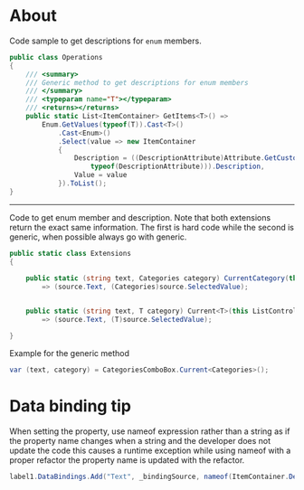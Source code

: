 ﻿# About

Code sample to get descriptions for `enum` members.



```csharp
public class Operations
{
    /// <summary>
    /// Generic method to get descriptions for enum members
    /// </summary>
    /// <typeparam name="T"></typeparam>
    /// <returns></returns>
    public static List<ItemContainer> GetItems<T>() =>
        Enum.GetValues(typeof(T)).Cast<T>()
            .Cast<Enum>()
            .Select(value => new ItemContainer
            {
                Description = ((DescriptionAttribute)Attribute.GetCustomAttribute(value.GetType().GetField(value.ToString()),
                    typeof(DescriptionAttribute))).Description,
                Value = value
            }).ToList();
}
```
---

Code to get enum member and description. Note that both extensions return the exact same information. 
The first is hard code while the second is generic, when possible always go with generic.

```csharp
public static class Extensions
{
    
    public static (string text, Categories category) CurrentCategory(this ListControl source)
        => (source.Text, (Categories)source.SelectedValue);


    public static (string text, T category) Current<T>(this ListControl source)
        => (source.Text, (T)source.SelectedValue);

}
```

Example for the generic method

```csharp
var (text, category) = CategoriesComboBox.Current<Categories>();
```

# Data binding tip

When setting the property, use nameof expression rather than a string as if the property name changes when a string and the developer does not update the code this causes a runtime exception while using nameof with a proper refactor the property name is updated with the refactor.

```csharp
label1.DataBindings.Add("Text", _bindingSource, nameof(ItemContainer.Description));
```
